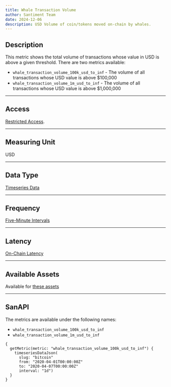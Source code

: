 ```yaml
---
title: Whale Transaction Volume
author: Santiment Team
date: 2024-12-06
description: USD Volume of coin/tokens moved on-chain by whales.
---
```


## Description

This metric shows the total volume of transactions whose value in USD is above a given threshold.
There are two metrics available:
- `whale_transaction_volume_100k_usd_to_inf` - The volume of all transactions whose USD value is above $100,000
- `whale_transaction_volume_1m_usd_to_inf` - The volume of all transactions whose USD value is above $1,000,000
---

## Access

[Restricted Access](/metrics/details/access#restricted-access).

---

## Measuring Unit

USD

---

## Data Type

[Timeseries Data](/metrics/details/data-type#timeseries-data)

---

## Frequency

[Five-Minute Intervals](/metrics/details/frequency#five-minute-frequency)

---

## Latency

[On-Chain Latency](/metrics/details/latency#on-chain-latency)

---

## Available Assets

Available for [these
assets](<https://api.santiment.net/graphiql?variables=&query=%7B%0A%20%20getMetric(metric%3A%20%22whale_transaction_volume_100k_usd_to_inf%22)%20%7B%0A%20%20%20%20metadata%20%7B%0A%20%20%20%20%20%20availableSlugs%0A%20%20%20%20%7D%0A%20%20%7D%0A%7D%0A>)

---

## SanAPI

The metrics are available under the following names:
- `whale_transaction_volume_100k_usd_to_inf`
- `whale_transaction_volume_1m_usd_to_inf`

```graphql-explorer
{
  getMetric(metric: "whale_transaction_volume_100k_usd_to_inf") {
    timeseriesDataJson(
      slug: "bitcoin"
      from: "2020-04-01T00:00:00Z"
      to: "2020-04-07T00:00:00Z"
      interval: "1d")
  }
}
```
